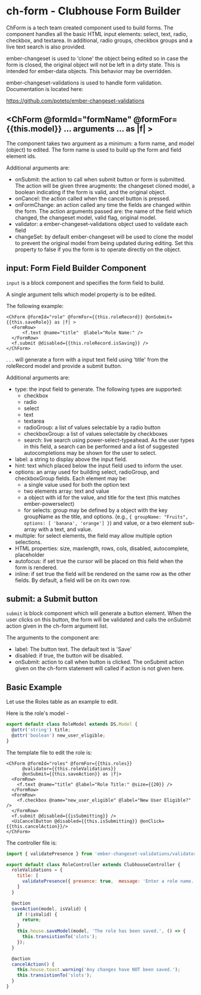 # ch-form - Clubhouse Form Builder

ChForm is a tech team created component used to build forms. The component
handles all the basic HTML input elements: select, text, radio, checkbox,
and textarea. In additional, radio groups, checkbox groups and a live text
search is also provided.

ember-changeset is used to 'clone' the object being edited so in case the form
is closed, the original object will not be left in a dirty state. This is intended
for ember-data objects. This behavior may be overridden.

ember-changeset-validations is used to handle form validation. Documentation
is located here:

https://github.com/poteto/ember-changeset-validations

## <ChForm @formId="formName" @formFor={{this.model}} ... arguments ... as |f| >
The component takes two argument as a minimum: a form name, and model (object) to edited.
The form name is used to build up the form and field element ids.

Additional arguments are:

* onSubmit: the action to call when submit button or form is submitted.
  The action will be given three arugments: the changeset cloned model, a boolean
  indicating if the form is valid, and the original object.
* onCancel: the action called when the cancel button is pressed.
* onFormChange: an action called any time the fields are changed within the form.
  The action arguments passed are: the name of the field which changed,
  the changeset model, valid flag, original model.
* validator: a ember-changeset-validations object used to validate each field
* changeSet: by default ember-changeset will be used to clone the model to
  prevent the original model from being updated during editing. Set this
  property to false if you the form is to operate directly on the object.


## input: Form Field Builder Component

`input` is a block component and specifies the form field to build.

A single argument tells which model property is to be edited.

The following example:
```htmlbars
<ChForm @formId="role" @formFor={{this.roleRecord}} @onSubmit={{this.saveRole}} as |f| >
  <FormRow>
      <f.text @name="title"  @label="Role Name:" />
  </FormRow>
  <f.submit @disabled={{this.roleRecord.isSaving}} />
</ChForm>
```

. . . will generate a form with a input text field using 'title' from the roleRecord model and provide a submit button.

Additional arguments are:

* type: the input field to generate. The following types are supported:
  - checkbox
  - radio
  - select
  - text
  - textarea
  - radioGroup: a list of values selectable by a radio button
  - checkboxGroup: a list of values selectable by checkboxes
  - search: live search using power-select-typeahead. As the user types in
    this field, a search can be performed and a list of suggested autocompletions
    may be shown for the user to select.
* label: a string to display above the input field.
* hint: text which placed below the input field used to inform the user.
* options: an array used for building select, radioGroup, and checkboxGroup fields.
  Each element may be:
    - a single value used for both the option text
    - two elements array: text and value
    - a object with id for the value, and title for the text (this matches ember-powerselect)
    - for selects: group may be defined by a object with the key groupName as the title, and
      options. (e.g., `{ groupName: "Fruits", options: [ 'banana', 'orange'] }`)
  and value, or a two element sub-array with a text, and value.
* multiple: for select elements, the field may allow multiple option selections.
* HTML properties: size, maxlength, rows, cols, disabled, autocomplete, placeholder
* autofocus: if set true the cursor will be placed on this field when the form is rendered.
* inline: if set true the field will be rendered on the same row as the other fields. By default, a field will be on its own row.

## submit: a Submit button

`submit` is block component which will generate a button element. When the user clicks on this button, the form will be validated and calls the onSubmit action given in the ch-form argument list.

The arguments to the component are:

* label: The button text. The default text is 'Save'
* disabled: if true, the button will be disabled.
* onSubmit: action to call when button is clicked. The onSubmit action given on
  the ch-form statement will called if action is not given here.


## Basic Example

Let use the Roles table as an example to edit.

Here is the role's model -

```javascript
export default class RoleModel extends DS.Model {
  @attr('string') title;
  @attr('boolean') new_user_eligible;
}
```

The template file to edit the role is:

```htmlbars
<ChForm @formId="roles" @formFor={{this.roles}}
      @validator={{this.roleValidations}}
      @onSubmit={{this.saveAction}} as |f|>
  <FormRow>
    <f.text @name="title" @label="Role Title:" @size={{20}} />
  </FormRow>
  <FormRow>
    <f.checkbox @name="new_user_eligible" @label="New User Eligible?" />
  </FormRow>
  <f.submit @disabled={{isSubmitting}} />
  <UiCancelButton @disabled={{this.isSubmitting}} @onClick={{this.cancelAction}}/>
</ChForm>
```

The controller file is:

```javascript
import { validatePresence } from 'ember-changeset-validations/validators';

export default class RoleController extends ClubhouseController {
  roleValidations = {
    title: [
      validatePresence({ presence: true,  message: 'Enter a role name.' }),
    ]
  }

  @action
  saveAction(model, isValid) {
    if (!isValid) {
      return;
    }
    this.house.saveModel(model, 'The role has been saved.', () => {
      this.transistionTo('slots');
    });
  }

  @action
  cancelAction() {
    this.house.toast.warning('Any changes have NOT been saved.');
    this.transistionTo('slots');
  }
}
```

